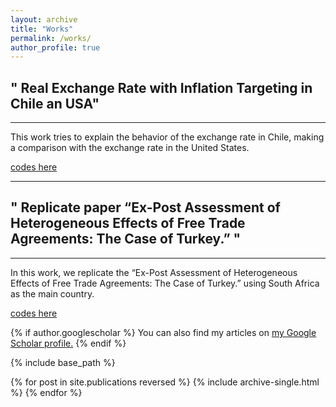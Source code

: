 ```yaml
---
layout: archive
title: "Works"
permalink: /works/
author_profile: true
---
```

## " Real Exchange Rate with Inflation Targeting in Chile an USA"
--- 
This work tries to explain the behavior of the exchange rate in Chile, making a comparison with the exchange rate in the United States.

[codes here](https://github.com/GonzaloQuiroz/Works)

---
## " Replicate paper “Ex-Post Assessment of Heterogeneous Effects of Free Trade Agreements: The Case of Turkey.” "

--- 

In this work, we replicate the “Ex-Post Assessment of Heterogeneous Effects of Free Trade Agreements: The Case of Turkey.” using South Africa as the main country.

[codes here](https://github.com/GonzaloQuiroz/Turkey-work)

{% if author.googlescholar %}
  You can also find my articles on <u><a href="{{author.googlescholar}}">my Google Scholar profile</a>.</u>
{% endif %}

{% include base_path %}

{% for post in site.publications reversed %}
  {% include archive-single.html %}
{% endfor %}
